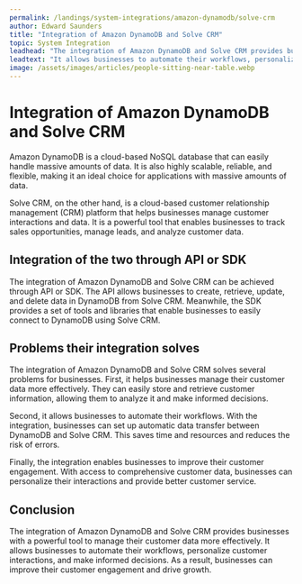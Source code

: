 ```yaml
---
permalink: /landings/system-integrations/amazon-dynamodb/solve-crm
author: Edward Saunders
title: "Integration of Amazon DynamoDB and Solve CRM"
topic: System Integration
leadhead: "The integration of Amazon DynamoDB and Solve CRM provides businesses with a powerful tool to manage their customer data more effectively"
leadtext: "It allows businesses to automate their workflows, personalize customer interactions, and make informed decisions. As a result, businesses can improve their customer engagement and drive growth."
image: /assets/images/articles/people-sitting-near-table.webp
---
```

<div class="arttext">    <h1>Integration of Amazon DynamoDB and Solve CRM</h1>
    <p>Amazon DynamoDB is a cloud-based NoSQL database that can easily handle massive amounts of data. It is also highly scalable, reliable, and flexible, making it an ideal choice for applications with massive amounts of data.</p>
    <p>Solve CRM, on the other hand, is a cloud-based customer relationship management (CRM) platform that helps businesses manage customer interactions and data. It is a powerful tool that enables businesses to track sales opportunities, manage leads, and analyze customer data.</p>
    <h2>Integration of the two through API or SDK</h2>
    <p>The integration of Amazon DynamoDB and Solve CRM can be achieved through API or SDK. The API allows businesses to create, retrieve, update, and delete data in DynamoDB from Solve CRM. Meanwhile, the SDK provides a set of tools and libraries that enable businesses to easily connect to DynamoDB using Solve CRM.</p>
    <h2>Problems their integration solves</h2>
    <p>The integration of Amazon DynamoDB and Solve CRM solves several problems for businesses. First, it helps businesses manage their customer data more effectively. They can easily store and retrieve customer information, allowing them to analyze it and make informed decisions.</p>
    <p>Second, it allows businesses to automate their workflows. With the integration, businesses can set up automatic data transfer between DynamoDB and Solve CRM. This saves time and resources and reduces the risk of errors.</p>
    <p>Finally, the integration enables businesses to improve their customer engagement. With access to comprehensive customer data, businesses can personalize their interactions and provide better customer service.</p>
    <h2>Conclusion</h2>
    <p>The integration of Amazon DynamoDB and Solve CRM provides businesses with a powerful tool to manage their customer data more effectively. It allows businesses to automate their workflows, personalize customer interactions, and make informed decisions. As a result, businesses can improve their customer engagement and drive growth.</p>
</div>